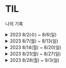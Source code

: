 # TIL
나의 기록
<details>
<summary> 2023 8/2(수) ~ 8/6(일)</summary>
<div>

8/2(수)
- [x] 프로젝트 해야할 것, 하다가 만 것 등 내용 정리
- [x] 모던 자바 인 액션 학습

8/3(목)
- [x] 모든 요청별 로그 처리하기, 작업 후 20230802 프로젝트 내용정리 업데이트
---
8/4(금)
- 휴가 시작
- ---
8/5(토)
- 휴가 끝
- ---
8/6(일)
- 하비류프 백엔드 회의
- [x] 이슈 아카이빙 문서 정리하기
- [x] 하비루프 운영팀 확인사항 정리
- [x] github issue 정리하기 (요청별 로깅 관련 이슈 생성 및 내용정리)
- ---
</div>
</details>


<details>
<summary> 2023 8/7(월) ~ 8/13(일)</summary>
<div>

8/7(월)
- 수강신청
---
8/8(화)

---
8/9(수)
- [x] 미원상사 지원서 제출 (미원홀딩스/IT)
- [x] 하비루프 일정 정리하기 (8월 9일 weekly)
- ---
8/10(목)
- [x] 수정사항 확인하기
- [x] 금일 개발 사항 설정
- ---
8/11(금)
- [ ] 도메인 변경 (메인 : 이용권 조회 수정하기)
  - 작업 중이나 아직 완료하지 못함, 익일 완료 예정
- ---
8/12(토)
- [x] Querydsl 적용 마무리 -> 이용권 조회 수정 완료
- [ ] 작업 내용 github issue 정리
- [ ] JPA 학습 
- [ ] 학습 내용 블로그 정리
- ---
8/13(일)
- [x] JPA 학습
- [x] 프로젝트 회의
- [ ] 거리 기준 적용은 완료 -> 정확한 거리 계산 및 해당 사항 적용
- ---
</div>
</details>

<details>
<summary> 2023 8/14(월) ~ 8/20(일)</summary>
<div>

8/14(월)

---
8/15(화)
- [x] 프로젝트 : 수업 예약 / 입장권 관련 내용 확인 정리 및 구현
---
8/16(수)
---
8/17(목)
- [ ] 모던자바 인 액션 학습
---
8/18(금)
- [ ] 프로젝트 개발
---
8/19(토)

---
8/20(일)

---
</div>
</details>

<details>
<summary> 2023 8/21(월) ~ 8/27(일)</summary>
<div>

8/21(월)
---
8/22(화)
- [x] 프로젝트 개발
- [ ] 이전 GitHub 문제 해결 내역 복기하기

---
8/23(수)
- [x] 어제 작업 내용부터 버저닝 시작
- [ ] 이전 GitHub 문제 해결 내역 복기하기
---
8/24(목)
---
8/25(금)
- [ ] 
---
8/26(토)
---
8/27(일)
- [x] 지원서 작성
- [ ] 루프패스 작업
---
</div>
</details>

<details>
<summary> 2023 8/28(월) ~ 9/3(일)</summary>
<div>

8/28(월)
- [ ] 루프패스 작업 어떻게 할지 결정 및 작업하기
- [ ] 개인 공부
---
8/29(화)
---
8/30(수)
- [ ] 루프패스 작업
- [ ] 개인 공부
- [ ] 지원서 작성
---
8/31(목)
---
9/1(금)
---
9/2(토)
---
9/3(일)
---
</div>
</details>
